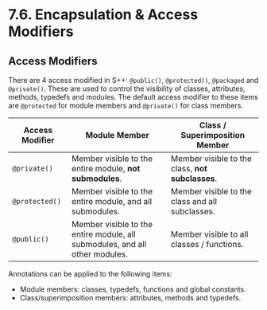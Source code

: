 # 7.6. Encapsulation &amp; Access Modifiers

<primary-label ref="header-label"/>

<secondary-label ref="doc-wip"/>

## Access Modifiers

There are 4 access modified in S++: `@public()`, `@protected()`, `@packaged` and `@private()`. These are used to control
the visibility of classes, attributes, methods, typedefs and modules. The default access modifier to these items are
`@protected` for module members and `@private()` for class members.

| Access Modifier | Module Member                                                               | Class / Superimposition Member                   |
|-----------------|-----------------------------------------------------------------------------|--------------------------------------------------|
| `@private()`    | Member visible to the entire module, **not submodules**.                    | Member visible to the class, **not subclasses**. |
| `@protected()`  | Member visible to the entire module, and all submodules.                    | Member visible to the class and all subclasses.  |
| `@public()`     | Member visible to the entire module, all submodules, and all other modules. | Member visible to all classes / functions.       |

Annotations can be applied to the following items:
- Module members: classes, typedefs, functions and global constants.
- Class/superimposition members: attributes, methods and typedefs.
